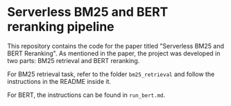 # Serverless BM25 and BERT reranking pipeline

This repository contains the code for the paper titled "Serverless BM25 and BERT Reranking". As mentioned in the paper, the project was developed in two parts: BM25 retrieval and BERT reranking.

For BM25 retrieval task, refer to the folder `bm25_retrieval` and follow the instructions in the README inside it.

For BERT, the instructions can be found in `run_bert.md`.